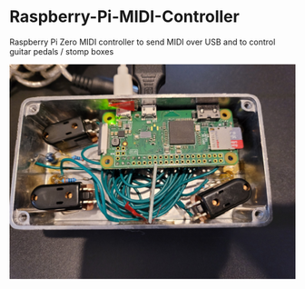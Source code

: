# Raspberry-Pi-MIDI-Controller
Raspberry Pi Zero MIDI controller to send MIDI over USB and to control guitar pedals / stomp boxes

![Img1](/img/1.jpg)